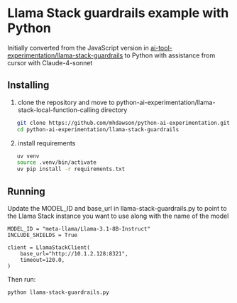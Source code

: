 # Llama Stack guardrails example with Python

Initially converted from the JavaScript version in
[ai-tool-experimentation/llama-stack-guardrails](https://github.com/mhdawson/ai-tool-experimentation/tree/main/llama-stack-guardrails)
to Python with assistance from cursor with Claude-4-sonnet 

## Installing

1) clone the repository and move to python-ai-experimentation/llama-stack-local-function-calling
   directory

```bash
   git clone https://github.com/mhdawson/python-ai-experimentation.git
   cd python-ai-experimentation/llama-stack-guardrails
```

2) install requirements 

```bash
   uv venv
   source .venv/bin/activate
   uv pip install -r requirements.txt
```

## Running

Update the MODEL_ID and base_url in llama-stack-guardrails.py to point to the Llama Stack
instance you want to use along with the name of the model 

```
MODEL_ID = "meta-llama/Llama-3.1-8B-Instruct"
INCLUDE_SHIELDS = True

client = LlamaStackClient(
    base_url="http://10.1.2.128:8321",
    timeout=120.0,
)

```

Then run:

```bash
python llama-stack-guardrails.py
```
